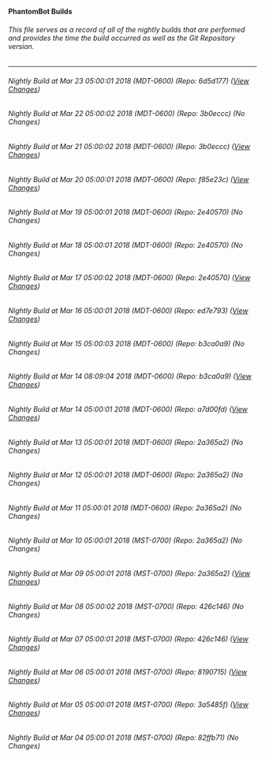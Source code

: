 **PhantomBot Builds**

###### This file serves as a record of all of the nightly builds that are performed and provides the time the build occurred as well as the Git Repository version.
-------------------------------------------------------------------------------------------------------------
###### Nightly Build at Mar 23 05:00:01 2018 (MDT-0600) (Repo: 6d5d177) ([View Changes](https://github.com/PhantomBot/PhantomBot/compare/3b0eccc...6d5d177))
###### Nightly Build at Mar 22 05:00:02 2018 (MDT-0600) (Repo: 3b0eccc) (No Changes)
###### Nightly Build at Mar 21 05:00:02 2018 (MDT-0600) (Repo: 3b0eccc) ([View Changes](https://github.com/PhantomBot/PhantomBot/compare/f85e23c...3b0eccc))
###### Nightly Build at Mar 20 05:00:01 2018 (MDT-0600) (Repo: f85e23c) ([View Changes](https://github.com/PhantomBot/PhantomBot/compare/2e40570...f85e23c))
###### Nightly Build at Mar 19 05:00:01 2018 (MDT-0600) (Repo: 2e40570) (No Changes)
###### Nightly Build at Mar 18 05:00:01 2018 (MDT-0600) (Repo: 2e40570) (No Changes)
###### Nightly Build at Mar 17 05:00:02 2018 (MDT-0600) (Repo: 2e40570) ([View Changes](https://github.com/PhantomBot/PhantomBot/compare/ed7e793...2e40570))
###### Nightly Build at Mar 16 05:00:01 2018 (MDT-0600) (Repo: ed7e793) ([View Changes](https://github.com/PhantomBot/PhantomBot/compare/b3ca0a9...ed7e793))
###### Nightly Build at Mar 15 05:00:03 2018 (MDT-0600) (Repo: b3ca0a9) (No Changes)
###### Nightly Build at Mar 14 08:09:04 2018 (MDT-0600) (Repo: b3ca0a9) ([View Changes](https://github.com/PhantomBot/PhantomBot/compare/a7d00fd...b3ca0a9))
###### Nightly Build at Mar 14 05:00:01 2018 (MDT-0600) (Repo: a7d00fd) ([View Changes](https://github.com/PhantomBot/PhantomBot/compare/2a365a2...a7d00fd))
###### Nightly Build at Mar 13 05:00:01 2018 (MDT-0600) (Repo: 2a365a2) (No Changes)
###### Nightly Build at Mar 12 05:00:01 2018 (MDT-0600) (Repo: 2a365a2) (No Changes)
###### Nightly Build at Mar 11 05:00:01 2018 (MDT-0600) (Repo: 2a365a2) (No Changes)
###### Nightly Build at Mar 10 05:00:01 2018 (MST-0700) (Repo: 2a365a2) (No Changes)
###### Nightly Build at Mar 09 05:00:01 2018 (MST-0700) (Repo: 2a365a2) ([View Changes](https://github.com/PhantomBot/PhantomBot/compare/426c146...2a365a2))
###### Nightly Build at Mar 08 05:00:02 2018 (MST-0700) (Repo: 426c146) (No Changes)
###### Nightly Build at Mar 07 05:00:01 2018 (MST-0700) (Repo: 426c146) ([View Changes](https://github.com/PhantomBot/PhantomBot/compare/8190715...426c146))
###### Nightly Build at Mar 06 05:00:01 2018 (MST-0700) (Repo: 8190715) ([View Changes](https://github.com/PhantomBot/PhantomBot/compare/3a5485f...8190715))
###### Nightly Build at Mar 05 05:00:01 2018 (MST-0700) (Repo: 3a5485f) ([View Changes](https://github.com/PhantomBot/PhantomBot/compare/82ffb71...3a5485f))
###### Nightly Build at Mar 04 05:00:01 2018 (MST-0700) (Repo: 82ffb71) (No Changes)
